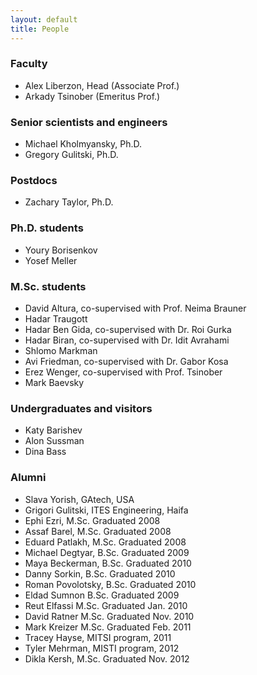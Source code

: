 ```yaml
---
layout: default
title: People
---
```


### Faculty

* Alex Liberzon, Head (Associate Prof.)
* Arkady Tsinober (Emeritus Prof.)

### Senior scientists and engineers
* Michael Kholmyansky, Ph.D.
* Gregory Gulitski, Ph.D.

### Postdocs
* Zachary Taylor, Ph.D.

### Ph.D. students
* Youry Borisenkov
* Yosef Meller


### M.Sc. students
* David Altura, co-supervised with Prof. Neima Brauner
* Hadar Traugott
* Hadar Ben Gida, co-supervised with Dr. Roi Gurka
* Hadar Biran, co-supervised with Dr. Idit Avrahami
* Shlomo Markman
* Avi Friedman, co-supervised with Dr. Gabor Kosa
* Erez Wenger, co-supervised with Prof. Tsinober
* Mark Baevsky


### Undergraduates and visitors
* Katy Barishev
* Alon Sussman
* Dina Bass


### Alumni
* Slava Yorish, GAtech, USA
* Grigori Gulitski, ITES Engineering, Haifa
* Ephi Ezri, M.Sc. Graduated 2008
* Assaf Barel, M.Sc. Graduated 2008
* Eduard Patlakh, M.Sc. Graduated 2008
* Michael Degtyar, B.Sc. Graduated 2009
* Maya Beckerman, B.Sc. Graduated 2010
* Danny Sorkin, B.Sc. Graduated 2010
* Roman Povolotsky, B.Sc. Graduated 2010
* Eldad Sumnon B.Sc. Graduated 2009
* Reut Elfassi M.Sc. Graduated Jan. 2010
* David Ratner M.Sc. Graduated Nov. 2010
* Mark Kreizer M.Sc. Graduated Feb. 2011
* Tracey Hayse, MITSI program, 2011
* Tyler Mehrman, MISTI program, 2012
* Dikla Kersh, M.Sc. Graduated Nov. 2012